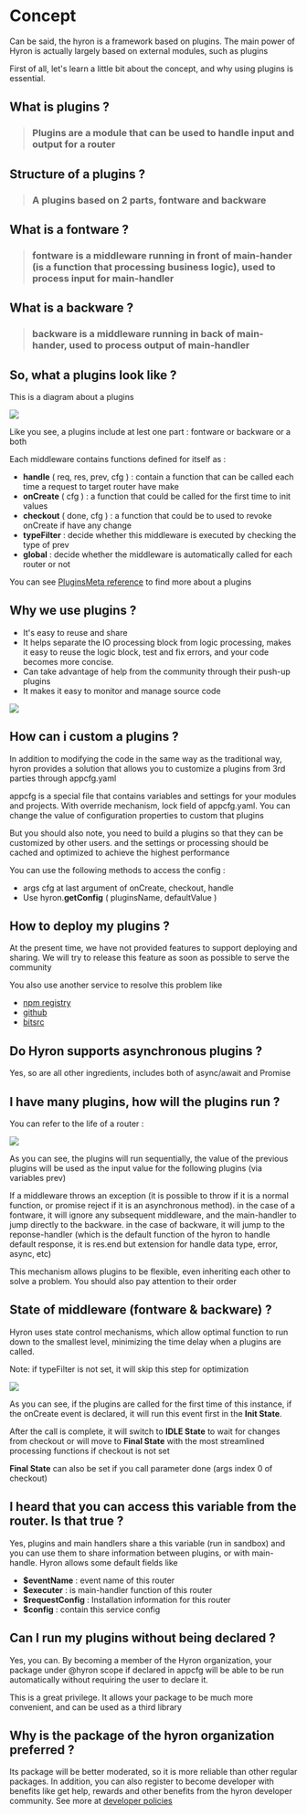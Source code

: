 # Concept

Can be said, the hyron is a framework based on plugins. The main power of Hyron is actually largely based on external modules, such as plugins

First of all, let's learn a little bit about the concept, and why using plugins is essential.

## What is plugins ?

> ### Plugins are a module that can be used to handle input and output for a router

## Structure of a plugins ?

> ### A plugins based on 2 parts, fontware and backware

## What is a fontware ?

> ### fontware is a middleware running in front of main-hander (is a function that processing business logic), used to process input for main-handler

## What is a backware ?

> ### backware is a middleware running in back of main-hander, used to process output of main-handler

## So, what a plugins look like ?

This is a diagram about a plugins

![](/res/plugins-struct.png)

Like you see, a plugins include at lest one part : fontware or backware or a both

Each middleware contains functions defined for itself as :

-   **handle** ( req, res, prev, cfg ) : contain a function that can be called each time a request to target router have make
-   **onCreate** ( cfg ) : a function that could be called for the first time to init values
-   **checkout** ( done, cfg ) : a function that could be to used to revoke onCreate if have any change
-   **typeFilter** : decide whether this middleware is executed by checking the type of prev
-   **global** : decide whether the middleware is automatically called for each router or not

You can see [PluginsMeta reference](/api-reference/PluginsMeta.md) to find more about a plugins

## Why we use plugins ?

-   It's easy to reuse and share
-   It helps separate the IO processing block from logic processing, makes it easy to reuse the logic block, test and fix errors, and your code becomes more concise.
-   Can take advantage of help from the community through their push-up plugins
-   It makes it easy to monitor and manage source code

![](/res/router-struct.png)

## How can i custom a plugins ?

In addition to modifying the code in the same way as the traditional way, hyron provides a solution that allows you to customize a plugins from 3rd parties through appcfg.yaml

appcfg is a special file that contains variables and settings for your modules and projects.
With override mechanism, lock field of appcfg.yaml. You can change the value of configuration properties to custom that plugins

But you should also note, you need to build a plugins so that they can be customized by other users. and the settings or processing should be cached and optimized to achieve the highest performance

You can use the following methods to access the config :

-   args cfg at last argument of onCreate, checkout, handle
-   Use hyron.**getConfig** ( pluginsName, defaultValue )

## How to deploy my plugins ?

At the present time, we have not provided features to support deploying and sharing. We will try to release this feature as soon as possible to serve the community

You also use another service to resolve this problem like

-   [npm registry](https://www.npmjs.com/)
-   [github](https://github.com/)
-   [bitsrc](https://bitsrc.io/)

## Do Hyron supports asynchronous plugins ?

Yes, so are all other ingredients, includes both of async/await and Promise

## I have many plugins, how will the plugins run ?

You can refer to the life of a router :

![](res/../../res/router-life-circle.png)

As you can see, the plugins will run sequentially, the value of the previous plugins will be used as the input value for the following plugins (via variables prev)

If a middleware throws an exception (it is possible to throw if it is a normal function, or promise reject if it is an asynchronous method).
in the case of a fontware, it will ignore any subsequent middleware, and the main-handler to jump directly to the backware.
in the case of backware, it will jump to the reponse-handler (which is the default function of the hyron to handle default response, it is res.end but  extension for handle data type, error, async, etc)

This mechanism allows plugins to be flexible, even inheriting each other to solve a problem. You should also pay attention to their order

## State of middleware (fontware & backware) ?

Hyron uses state control mechanisms, which allow optimal function to run down to the smallest level, minimizing the time delay when a plugins are called.

Note: if typeFilter is not set, it will skip this step for optimization

![](res/../../res/middleware-status.png)

As you can see, if the plugins are called for the first time of this instance, if the onCreate event is declared, it will run this event first in the **Init State**.

After the call is complete, it will switch to **IDLE State** to wait for changes from checkout or will move to **Final State** with the most streamlined processing functions if checkout is not set

**Final State** can also be set if you call parameter done (args index 0 of checkout)

## I heard that you can access this variable from the router. Is that true ?

Yes, plugins and main handlers share a this variable (run in sandbox) and you can use them to share information between plugins, or with main-handle. Hyron allows some default fields like

- **$eventName** : event name of this router
- **$executer** : is main-handler function of this router
- **$requestConfig** : Installation information for this router
- **$config** : contain this service config

## Can I run my plugins without being declared ?

Yes, you can. By becoming a member of the Hyron organization, your package under @hyron scope if declared in appcfg will be able to be run automatically without requiring the user to declare it.

This is a great privilege. It allows your package to be much more convenient, and can be used as a third library

## Why is the package of the hyron organization preferred ?

Its package will be better moderated, so it is more reliable than other regular packages. In addition, you can also register to become developer with benefits like get help, rewards and other benefits from the hyron developer community. See more at [developer policies]()

